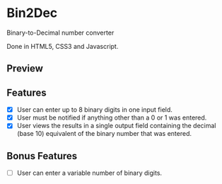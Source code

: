 # Bin2Dec

Binary-to-Decimal number converter

Done in HTML5, CSS3 and Javascript.

## Preview



## Features

- [x] User can enter up to 8 binary digits in one input field.
- [x] User must be notified if anything other than a 0 or 1 was entered.
- [x] User views the results in a single output field containing the decimal (base 10) equivalent of the binary number that was entered.

## Bonus Features

- [ ] User can enter a variable number of binary digits.
